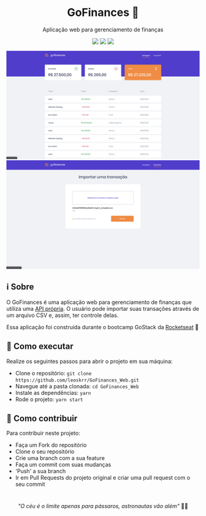 <h1 align="center"> GoFinances 💸 </h1>
<p align="center"> Aplicação web para gerenciamento de finanças </p>
<p align="center">
<img src="https://img.shields.io/badge/languages-3-green"/>
<img src="https://img.shields.io/badge/lib-React-blue"/>
<img src="https://img.shields.io/badge/tests-100%25-brightgreen"/>
</p>
<p align="center">
<img src="https://github.com/leoskrr/GoFinances_Web/blob/master/.github/screenshots/gw-01.png" width=720/>
<img src="https://github.com/leoskrr/GoFinances_Web/blob/master/.github/screenshots/gw-02.png" width=720/>

</p>

## ℹ️ Sobre
O GoFinances é uma aplicação web para gerenciamento de finanças que utiliza uma [API própria](https://github.com/leoskrr/GoFinances_API). O usuário pode importar suas transações através de um arquivo CSV e, assim, ter controle delas.
<p>
Essa aplicação foi construída durante o bootcamp GoStack da <a href="https://rocketseat.com.br/">Rocketseat</a>
🚀
</p>

## 🤔 Como executar
Realize os seguintes passos para abrir o projeto em sua máquina:

- Clone o repositório: ``` git clone https://github.com/leoskrr/GoFinances_Web.git ```
- Navegue até a pasta clonada: ``` cd GoFinances_Web ```
- Instale as dependências: ``` yarn ```
- Rode o projeto: ``` yarn start ```

## 🤝 Como contribuir
Para contribuir neste projeto:

- Faça um Fork do repositório
- Clone o seu repositório
- Crie uma branch com a sua feature
- Faça um commit com suas mudanças
- 'Push' a sua branch
- Ir em Pull Requests do projeto original e criar uma pull request com o seu commit
<h1></h1>
<p align="center"><i>"O céu é o limite apenas para pássaros, astronautas vão além"</i> 👨‍🚀</p>
